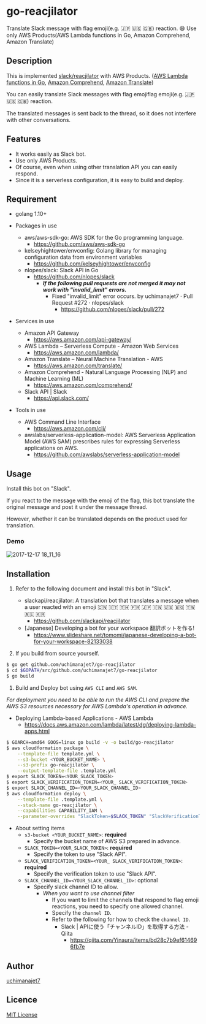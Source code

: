 # go-reacjilator
Translate Slack message with flag emoji(e.g. :jp: :us: :uk:) reaction. :smile: Use only AWS Products(AWS Lambda functions in Go, Amazon Comprehend, Amazon Translate)

## Description
This is implemented [slack/reacjilator](https://github.com/slackapi/reacjilator) with AWS Products. ([AWS Lambda functions in Go](https://github.com/aws/aws-lambda-go), [Amazon Comprehend](https://aws.amazon.com/comprehend/), [Amazon Translate](https://aws.amazon.com/translate/))

You can easily translate Slack messages with flag emojiflag emoji(e.g. :jp: :us: :uk:) reaction.

The translated messages is sent back to the thread, so it does not interfere with other conversations.

## Features
- It works easily as Slack bot.
- Use only AWS Products.
- Of course, even when using other translation API you can easily respond.
- Since it is a serverless configuration, it is easy to build and deploy.

## Requirement
- golang 1.10+
- Packages in use
	- aws/aws-sdk-go: AWS SDK for the Go programming language.
		- https://github.com/aws/aws-sdk-go
	- kelseyhightower/envconfig: Golang library for managing configuration data from environment variables
		- https://github.com/kelseyhightower/envconfig
	- nlopes/slack: Slack API in Go
		- https://github.com/nlopes/slack
			- ***If the following pull requests are not merged it may not work with "invalid_limit" errors.***
				- Fixed "invalid_limit" error occurs. by uchimanajet7 · Pull Request #272 · nlopes/slack
					- https://github.com/nlopes/slack/pull/272

- Services in use
	- Amazon API Gateway 
		- https://aws.amazon.com/api-gateway/
	- AWS Lambda – Serverless Compute - Amazon Web Services
		- https://aws.amazon.com/lambda/
	- Amazon Translate – Neural Machine Translation - AWS
		- https://aws.amazon.com/translate/
	- Amazon Comprehend - Natural Language Processing (NLP) and Machine Learning (ML)
		- https://aws.amazon.com/comprehend/
	- Slack API | Slack 
		- https://api.slack.com/

- Tools in use
	- AWS Command Line Interface
		- https://aws.amazon.com/cli/
	- awslabs/serverless-application-model: AWS Serverless Application Model (AWS SAM) prescribes rules for expressing Serverless applications on AWS.
		- https://github.com/awslabs/serverless-application-model

## Usage
Install this bot on "Slack".

If you react to the message with the emoji of the flag, this bot translate the original message and post it under the message thread.

However, whether it can be translated depends on the product used for translation.

### Demo
![2017-12-17 18_11_16](https://user-images.githubusercontent.com/6448792/34078201-01eec178-e359-11e7-8494-17d044371c5f.gif)


## Installation

1. Refer to the following document and install this bot in "Slack".

	- slackapi/reacjilator: A translation bot that translates a message when a user reacted with an emoji 🇨🇳 🇮🇹 🇹🇭 🇫🇷 🇯🇵 🇮🇳 🇺🇸 🇧🇬 🇹🇼 🇦🇪 🇰🇷
		- https://github.com/slackapi/reacjilator
	- [Japanese] Developing a bot for your workspace 翻訳ボットを作る!
		- https://www.slideshare.net/tomomi/japanese-developing-a-bot-for-your-workspace-82133038

1. If you build from source yourself.

```sh
$ go get github.com/uchimanajet7/go-reacjilator
$ cd $GOPATH/src/github.com/uchimanajet7/go-reacjilator
$ go build
```

1. Build and Deploy bot using `AWS CLI` and `AWS SAM`.

*For deployment you need to be able to run the AWS CLI and prepare the AWS S3 resources necessary for AWS Lambda's operation in advance.*

- Deploying Lambda-based Applications - AWS Lambda 
	- https://docs.aws.amazon.com/lambda/latest/dg/deploying-lambda-apps.html

```sh
$ GOARCH=amd64 GOOS=linux go build -v -o build/go-reacjilator
$ aws cloudformation package \
    --template-file template.yml \
    --s3-bucket <YOUR_BUCKET_NAME> \
    --s3-prefix go-reacjilator \
    --output-template-file .template.yml
$ export SLACK_TOKEN=<YOUR_SLACK_TOKEN>
$ export SLACK_VERIFICATION_TOKEN=<YOUR_ SLACK_VERIFICATION_TOKEN>
$ export SLACK_CHANNEL_ID=<YOUR_SLACK_CHANNEL_ID>
$ aws cloudformation deploy \
    --template-file .template.yml \
    --stack-name go-reacjilator \
    --capabilities CAPABILITY_IAM \
    --parameter-overrides "SlackToken=$SLACK_TOKEN" "SlackVerificationToken=$SLACK_VERIFICATION_TOKEN" "SlackChannelID=$SLACK_CHANNEL_ID"
```

- About setting items
	- `s3-bucket <YOUR_BUCKET_NAME>`: **required**
		- Specify the bucket name of AWS S3 prepared in advance.
	- `SLACK_TOKEN=<YOUR_SLACK_TOKEN>`: **required**
		- Specify the token to use "Slack API".
	- `SLACK_VERIFICATION_TOKEN=<YOUR_ SLACK_VERIFICATION_TOKEN>`: **required**
		- Specify the verification token to use "Slack API".
	- `SLACK_CHANNEL_ID=<YOUR_SLACK_CHANNEL_ID>`: optional
		- Specify slack channel ID to allow.
			- *When you want to use channel filter*
				- If you want to limit the channels that respond to flag emoji reactions,  you need to specify one allowed channel.
				- Specify the `channel ID`.
				- Refer to the following for how to check the `channel ID`. 
					- Slack | APIに使う「チャンネルID」を取得する方法 - Qiita 
						- https://qiita.com/Yinaura/items/bd28c7b9ef614696fb7e


## Author
[uchimanajet7](https://github.com/uchimanajet7)

## Licence
[MIT License](https://github.com/uchimanajet7/go-reacjilator/blob/master/LICENSE)

